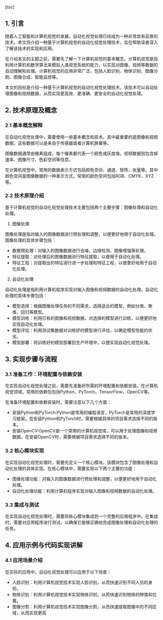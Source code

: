 
[toc]                    
                
                
## 1. 引言

随着人工智能和计算机视觉的发展，自动化视觉处理已经成为一种非常具有前景的技术。本文将介绍一种基于计算机视觉的自动化视觉处理技术，旨在帮助读者深入了解该技术的实现和应用。

在介绍本文的主题之前，需要先了解一下计算机视觉的基本概念。计算机视觉是指利用计算机和数学算法来模拟人类视觉系统的能力，以实现对图像、视频等数据的自动理解和处理。计算机视觉的应用非常广泛，包括人脸识别、物体识别、图像分割、图像合成、智能监控等。

本文的目标是介绍一种基于计算机视觉的自动化视觉处理技术，该技术可以自动处理图像和视频数据，从而实现更高效、更准确、更安全的自动化视觉处理。

## 2. 技术原理及概念

### 2.1 基本概念解释

在自动化视觉处理中，需要使用一些基本概念和技术。其中最重要的是图像和视频数据，这些数据可以是来自于传感器或者计算机屏幕等。

图像数据通常由像素组成，每个像素都代表一个颜色或灰度值。视频数据则包含帧速率、图像尺寸、色彩空间等信息。

在计算机视觉中，常用的数据表示方式包括颜色空间、通道、矩阵、张量等。其中颜色空间是图像数据的一种表示方式，常用的颜色空间包括RGB、CMYK、XYZ等。

### 2.2 技术原理介绍

基于计算机视觉的自动化视觉处理技术主要包括两个主要步骤：图像处理和自动化处理。

1. 图像处理

图像处理是指对输入的图像数据进行预处理和调整，以便更好地用于自动化处理。图像处理的具体步骤包括：

- 数据预处理：对输入的图像数据进行去噪、边缘检测、图像增强等处理。
- 特征提取：对处理后的图像数据进行特征提取，以便用于自动化处理。
- 特征工程：对提取出的特征进行进一步处理和特征工程，以便更好地用于自动化处理。

2. 自动化处理

自动化处理是指利用计算机程序实现对输入图像和视频数据的自动化处理。自动化处理的具体步骤包括：

- 模型选择：根据图像处理任务的不同需求，选择适合的模型，例如分类、聚类、回归等模型。
- 模型训练：利用已有的图像和视频数据，对选择的模型进行训练，以便更好地实现自动化处理。
- 模型评估：利用测试集数据对训练好的模型进行评估，以确定模型性能的优劣。
- 模型部署：将训练好的模型部署到生产环境中，以便实现自动化视觉处理。

## 3. 实现步骤与流程

### 3.1 准备工作：环境配置与依赖安装

在实现自动化视觉处理之前，需要先准备好所需的环境配置和依赖安装。在计算机视觉领域，常用的依赖包包括Python、PyTorch、TensorFlow、OpenCV等。

在准备环境配置和依赖安装时，需要注意以下几个方面：

- 安装Python和PyTorch:Python是常用的编程语言，PyTorch是常用的深度学习框架。在安装Python和PyTorch时，需要根据具体的项目需求选择不同的版本。
- 安装OpenCV:OpenCV是一个常用的计算机视觉库，可以用于处理图像和视频数据。在安装OpenCV时，需要根据项目需求选择不同的版本。

### 3.2 核心模块实现

在实现自动化视觉处理时，需要先定义一个核心模块，该模块包含了图像处理和自动化处理的具体实现。在核心模块中，需要实现以下两个主要的功能：

- 图像处理功能：对输入的图像数据进行预处理和调整，以便更好地用于自动化处理。
- 自动化处理功能：利用计算机程序实现对输入图像和视频数据的自动化处理。

### 3.3 集成与测试

在实现自动化视觉处理时，需要将核心模块集成到一个完整的应用程序中。在集成时，需要对应用程序进行测试，以确保它能够正确地完成图像处理和自动化处理的任务。

## 4. 应用示例与代码实现讲解

### 4.1 应用场景介绍

在实际的应用中，自动化视觉处理可以应用于以下场景：

- 人脸识别：利用计算机视觉技术实现人脸识别，从而快速识别不同人员的身份。
- 物体识别：利用计算机视觉技术实现物体识别，从而快速识别物体的种类和位置。
- 图像分割：利用计算机视觉技术实现图像分割，从而快速提取图像中的不同区域，从而实现更高

